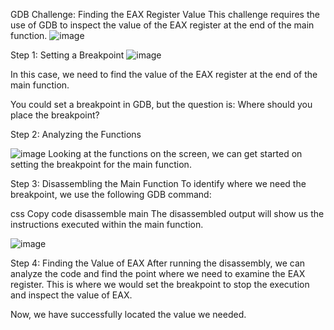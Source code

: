 GDB Challenge: Finding the EAX Register Value
This challenge requires the use of GDB to inspect the value of the EAX register at the end of the main function.
![image](https://github.com/user-attachments/assets/2ab6b150-2eef-49b0-8c93-a9c054204cd1)

Step 1: Setting a Breakpoint
![image](https://github.com/user-attachments/assets/74411b8b-2b58-40b6-9efe-0d03845d4f45)

In this case, we need to find the value of the EAX register at the end of the main function.

You could set a breakpoint in GDB, but the question is: Where should you place the breakpoint?

Step 2: Analyzing the Functions

![image](https://github.com/user-attachments/assets/ae971357-5a8a-40da-8213-8e9e3c668243)
Looking at the functions on the screen, we can get started on setting the breakpoint for the main function.

Step 3: Disassembling the Main Function
To identify where we need the breakpoint, we use the following GDB command:

css
Copy code
disassemble main
The disassembled output will show us the instructions executed within the main function.

![image](https://github.com/user-attachments/assets/45e675ba-ad5e-4d50-a075-0c82fa533a12)

Step 4: Finding the Value of EAX
After running the disassembly, we can analyze the code and find the point where we need to examine the EAX register. This is where we would set the breakpoint to stop the execution and inspect the value of EAX.

Now, we have successfully located the value we needed.

